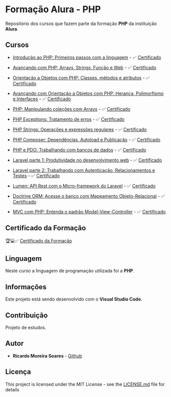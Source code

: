 # Formação Alura - PHP

Repositório dos cursos que fazem parte da formação **PHP** da instituição **Alura**.

## Cursos

* [Introdução ao PHP: Primeiros passos com a linguagem](01-introducao-linguagem) - ✅ [Certificado](https://cursos.alura.com.br/certificate/ricardo87ms/php-primeiros-passos)

* [Avançando com PHP: Arrays, Strings, Função e Web](02-avancando-linguagem) - ✅ [Certificado](https://cursos.alura.com.br/certificate/ricardo87ms/php-arrays-strings-funcoes)

* [Orientação a Objetos com PHP: Classes, métodos e atributos](03-orientacao-objetos-atualizacao) - ✅ [Certificado](https://cursos.alura.com.br/certificate/ricardo87ms/php-oo-classes-metodos-atributos)

* [Avançando com Orientação a Objetos com PHP: Herança, Polimorfismo e Interfaces](04-avancando-orientacao-objetos-atualizacao) - ✅ [Certificado](https://cursos.alura.com.br/certificate/ricardo87ms/php-oo-heranca-polimorfirmo-interfaces)

* [PHP: Manipulando coleções com Arrays](05-arrays) - ✅ [Certificado](https://cursos.alura.com.br/certificate/ricardo87ms/php-arrays)

* [PHP Exceptions: Tratamento de erros](06-tratamento-erros) - ✅ [Certificado](https://cursos.alura.com.br/certificate/ricardo87ms/php-exceptions-tratamento-erros)

* [PHP Strings: Operações e expressões regulares](07-php-strings) - ✅ [Certificado](https://cursos.alura.com.br/certificate/ricardo87ms/php-strings-operacoes-expressoes-regulares)

* [PHP Composer: Dependências, Autoload e Publicação](08-composer) - ✅ [Certificado](https://cursos.alura.com.br/certificate/ricardo87ms/php-composer)

* [PHP e PDO: Trabalhando com bancos de dados](09-pdo-atualizacao) - ✅ [Certificado](https://cursos.alura.com.br/certificate/ricardo87ms/php-pdo-banco-de-dados)

* [Laravel parte 1: Produtividade no desenvolvimento web](10-laravel) - ✅ [Certificado](https://cursos.alura.com.br/certificate/ricardo87ms/laravel-produtividade-desenvolvimento-web)

* [Laravel parte 2: Trabalhando com Autenticação, Relacionamentos e Testes](10-laravel) - ✅ [Certificado](https://cursos.alura.com.br/certificate/ricardo87ms/laravel-autenticacao-relacionamentos-testes)

* [Lumen: API Rest com o Micro-framework do Laravel](11-lumen) - ✅ [Certificado](https://cursos.alura.com.br/certificate/ricardo87ms/php-micro-framework-lumen-api-rest)

* [Doctrine ORM: Acesse o banco com Mapeamento Objeto-Relacional](12-doctrine-orm) - ✅ [Certificado](https://cursos.alura.com.br/certificate/ricardo87ms/php-doctrine-mapeamento-objeto-relacional)

* [MVC com PHP: Entenda o padrão Model-View-Controller](13-mvc) - ✅ [Certificado](https://cursos.alura.com.br/certificate/ricardo87ms/php-model-view-controller)

## Certificado da Formação

🏆💻✅ [Certificado da Formação](https://cursos.alura.com.br/user/ricardo87ms/degree-desenvolvedor-php-2242/certificate)

## Linguagem

Neste curso a linguagem de programação utilizada foi a **PHP**.

## Informações

Este projeto está sendo desenvolvido com o **Visual Studio Code**.

## Contribuição

Projeto de estudos.

## Autor

-   **Ricardo Moreira Soares** - [Github](https://github.com/ricardo87ms)

## Licença

This project is licensed under the MIT License - see the [LICENSE.md](LICENSE) file for details
